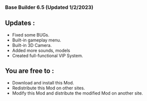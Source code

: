### __Base Builder 6.5 (Updated 1/2/2023)__

## __Updates :__
- Fixed some BUGs.
- Built-in gameplay menu.
- Built-in 3D Camera.
- Added more sounds, models
- Created full-functional VIP System.

## __You are free to :__
- Download and install this Mod.
- Redistribute this Mod on other sites.
- Modify this Mod and distribute the modified Mod on another site.
